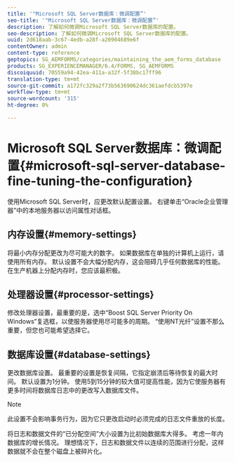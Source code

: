 ```yaml
---
title: '"Microsoft SQL Server数据库：微调配置”'
seo-title: '"Microsoft SQL Server数据库：微调配置”'
description: 了解如何微调Microsoft SQL Server数据库的配置。
seo-description: 了解如何微调Microsoft SQL Server数据库的配置。
uuid: 2d618aab-3c67-4edb-a28f-a20904689e6f
contentOwner: admin
content-type: reference
geptopics: SG_AEMFORMS/categories/maintaining_the_aem_forms_database
products: SG_EXPERIENCEMANAGER/6.4/FORMS, SG_AEMFORMS
discoiquuid: 70559a94-42ea-411a-a32f-5f38bc17ff96
translation-type: tm+mt
source-git-commit: a172fc329a2f73b563690624dc361aefdcb5397e
workflow-type: tm+mt
source-wordcount: '315'
ht-degree: 0%

---
```



# Microsoft SQL Server数据库：微调配置{#microsoft-sql-server-database-fine-tuning-the-configuration}

使用Microsoft SQL Server时，应更改默认配置设置。 右键单击“Oracle企业管理器”中的本地服务器以访问属性对话框。

## 内存设置{#memory-settings}

将最小内存分配更改为尽可能大的数字。 如果数据库在单独的计算机上运行，请使用所有内存。 默认设置不会大幅分配内存，这会阻碍几乎任何数据库的性能。 在生产机器上分配内存时，您应该最积极。

## 处理器设置{#processor-settings}

修改处理器设置，最重要的是，选中“Boost SQL Server Priority On Windows”复选框，以使服务器使用尽可能多的周期。 “使用NT光纤”设置不那么重要，但您也可能希望选择它。

## 数据库设置{#database-settings}

更改数据库设置。 最重要的设置是恢复间隔，它指定崩溃后等待恢复的最大时间。 默认设置为1分钟。 使用5到15分钟的较大值可提高性能，因为它使服务器有更多时间将数据库日志中的更改写入数据库文件。

>[!NOTE]
>
>此设置不会影响事务行为，因为它只更改启动时必须完成的日志文件重放的长度。

将日志和数据文件的“已分配空间”大小设置为比初始数据库大得多。 考虑一年内数据库的增长情况。 理想情况下，日志和数据文件以连续的范围进行分配，这样数据就不会在整个磁盘上被碎片化。

